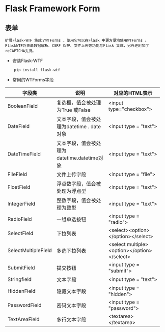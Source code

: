 # Flask Framework Form

## 表单

	扩展Flask-WTF 集成了WTForms ，使用它可以在Flask 中更方便地使用WTForms 。FlaskWTF将表单数据解析、CSRF 保护、文件上传等功能与Flask 集成，另外还附加了reCAPTCHA支持。
	
- 安装Flask-WTF

```
	pip install flask-wtf
```

- 常用的WTForms字段

| 字段类 | 说明 | 对应的HTML表示 |
| ---- | ---- | ---- |
| BooleanField | 复选框，值会被处理为True 或False | &lt;input type="checkbox"&gt; |
| DateField | 文本字段，值会被处理为datetime . date 对象 | &lt;input type = "text"&gt; |
| DateTimeField | 文本字段，值会被处理为datetime.datetime对象| &lt;input type = "text"&gt; |
| FileField | 文件上传字段 | &lt;input type = "file"&gt; |
| FloatField | 浮点数字段，值会被处理为浮点型 | &lt;input type = "text"&gt; |
| IntegerField | 整数字段，值会被处理为整型 | &lt;input type = "text"&gt; |
| RadioField | 一组单选按钮 | &lt;input type = "radio"&gt; |
| SelectField | 下拉列表 | &lt;select&gt;&lt;option&gt;&lt;/option&gt;&lt;\/select&gt; |
| SelectMultipleField | 多选下拉列表 | &lt;select multiple&gt;&lt;option&gt;&lt;/option&gt;&lt;/select&gt; |
| SubmitField | 提交按钮 | &lt;input type = "submit"&gt; |
| Stringfield | 文本字段 | &lt;input type = "text"&gt; |
| HiddenField | 隐藏文本字段 | &lt;input type = "hidden"&gt; |
| PasswordField | 密码文本字段 | &lt;input type = "password"&gt; |
| TextAreaField | 多行文本字段 | &lt;textarea>&lt;\/textarea&gt; |